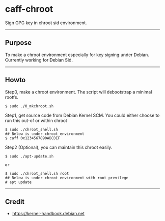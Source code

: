 # caff-chroot
Sign GPG key in chroot sid environment.


----
Purpose
----

To make a chroot environment especially for key signing under Debian.
Currently working for Debian Sid.


----
Howto
----

Step0, make a chroot environment. The script will debootstrap a minimal rootfs.

	$ sudo ./0_mkchroot.sh

Step1, get source code from Debian Kernel SCM. You could either choose to run this out-of or within chroot

	$ sudo ./chroot_shell.sh
	## Below is under chroot environment
	$ caff 0x1234567890ABCDEF

Step2 (Optional), you can maintain this chroot easily.

	$ sudo ./apt-update.sh

	or

	$ sudo ./chroot_shell.sh root
	## Below is under chroot environment with root previlege
	# apt update

----
Credit
----

- https://kernel-handbook.debian.net
